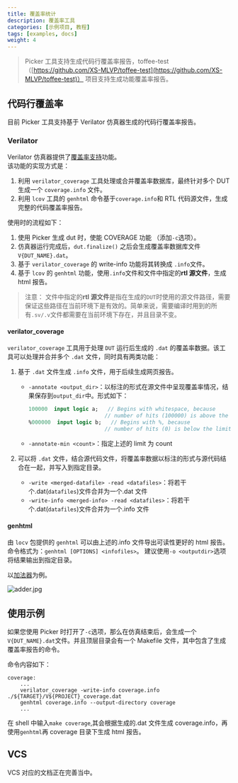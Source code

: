 ```yaml
---
title: 覆盖率统计
description: 覆盖率工具
categories: [示例项目, 教程]
tags: [examples, docs]
weight: 4
---
```


> Picker 工具支持生成代码行覆盖率报告，toffee-test（[https://github.com/XS-MLVP/toffee-test](https://github.com/XS-MLVP/toffee-test)） 项目支持生成功能覆盖率报告。

## 代码行覆盖率

目前 Picker 工具支持基于 Verilator 仿真器生成的代码行覆盖率报告。

### Verilator

Verilator 仿真器提供了[覆盖率支持](https://verilator.org/guide/latest/exe_verilator_coverage.html)功能。  
该功能的实现方式是：

1. 利用 `verilator_coverage` 工具处理或合并覆盖率数据库，最终针对多个 DUT 生成一个 `coverage.info` 文件。
2. 利用 `lcov` 工具的 `genhtml` 命令基于`coverage.info`和 RTL 代码源文件，生成完整的代码覆盖率报告。

使用时的流程如下：

1. 使用 Picker 生成 dut 时，使能 COVERAGE 功能 （添加`-c`选项）。
2. 仿真器运行完成后，`dut.finalize()` 之后会生成覆盖率数据库文件 `V{DUT_NAME}.dat`。
3. 基于 `verilator_coverage` 的 write-info 功能将其转换成 `.info`文件。
4. 基于 `lcov` 的 `genhtml` 功能，使用`.info`文件和文件中指定的**rtl 源文件**，生成 html 报告。

> 注意： 文件中指定的**rtl 源文件**是指在生成的`DUT`时使用的源文件路径，需要保证这些路径在当前环境下是有效的。简单来说，需要编译时用到的所有`.sv/.v`文件都需要在当前环境下存在，并且目录不变。

#### verilator_coverage

`verilator_coverage` 工具用于处理 `DUT` 运行后生成的 `.dat` 的覆盖率数据。该工具可以处理并合并多个 `.dat` 文件，同时具有两类功能：

1. 基于 `.dat` 文件生成 `.info` 文件，用于后续生成网页报告。

   - `-annotate <output_dir>`：以标注的形式在源文件中呈现覆盖率情况，结果保存到`output_dir`中。形式如下：

     ```sv
     100000  input logic a;   // Begins with whitespace, because
                             // number of hits (100000) is above the limit.
     %000000  input logic b;   // Begins with %, because
                             // number of hits (0) is below the limit.
     ```

   - `-annotate-min <count>`：指定上述的 limit 为 count

2. 可以将 `.dat` 文件，结合源代码文件，将覆盖率数据以标注的形式与源代码结合在一起，并写入到指定目录。

   - `-write <merged-datafile> -read <datafiles>`：将若干个.dat(`datafiles`)文件合并为一个.dat 文件
   - `-write-info <merged-info> -read <datafiles>`：将若干个.dat(`datafiles`)文件合并为一个.info 文件

#### genhtml

由 `locv` 包提供的 `genhtml` 可以由上述的.info 文件导出可读性更好的 html 报告。命令格式为：`genhtml [OPTIONS] <infofiles>`。
建议使用`-o <outputdir>`选项将结果输出到指定目录。

以[加法器](/docs/quick-start/eg-adder/)为例。

![adder.jpg](adder.jpg)

## 使用示例

如果您使用 Picker 时打开了`-c`选项，那么在仿真结束后，会生成一个`V{DUT_NAME}.dat`文件。并且顶层目录会有一个 Makefile 文件，其中包含了生成覆盖率报告的命令。

命令内容如下：

```make
coverage:
    ...
    verilator_coverage -write-info coverage.info ./${TARGET}/V${PROJECT}_coverage.dat
    genhtml coverage.info --output-directory coverage
    ...
```

在 shell 中输入`make coverage`,其会根据生成的.dat 文件生成 coverage.info，再使用`genhtml`再 coverage 目录下生成 html 报告。

## VCS

VCS 对应的文档正在完善当中。
